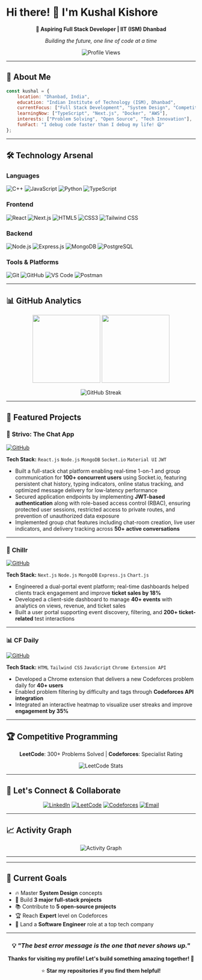 # Hi there! 👋 I'm **Kushal Kishore**

<div align="center">
  
  **🚀 Aspiring Full Stack Developer | IIT (ISM) Dhanbad**
  
  *Building the future, one line of code at a time*
  
  ![Profile Views](https://komarev.com/ghpvc/?username=SLASH27KushaL&style=for-the-badge&color=FF6A00)
  
</div>

---

## 🌟 About Me

```javascript
const kushal = {
    location: "Dhanbad, India",
    education: "Indian Institute of Technology (ISM), Dhanbad",
    currentFocus: ["Full Stack Development", "System Design", "Competitive Programming"],
    learningNow: ["TypeScript", "Next.js", "Docker", "AWS"],
    interests: ["Problem Solving", "Open Source", "Tech Innovation"],
    funFact: "I debug code faster than I debug my life! 😄"
};
```

---

## 🛠️ Technology Arsenal

### **Languages**
![C++](https://img.shields.io/badge/C++-00599C?style=for-the-badge&logo=cplusplus&logoColor=white)
![JavaScript](https://img.shields.io/badge/JavaScript-F7DF1E?style=for-the-badge&logo=javascript&logoColor=black)
![Python](https://img.shields.io/badge/Python-3776AB?style=for-the-badge&logo=python&logoColor=white)
![TypeScript](https://img.shields.io/badge/TypeScript-3178C6?style=for-the-badge&logo=typescript&logoColor=white)

### **Frontend**
![React](https://img.shields.io/badge/React-61DAFB?style=for-the-badge&logo=react&logoColor=black)
![Next.js](https://img.shields.io/badge/Next.js-000000?style=for-the-badge&logo=nextdotjs&logoColor=white)
![HTML5](https://img.shields.io/badge/HTML5-E34F26?style=for-the-badge&logo=html5&logoColor=white)
![CSS3](https://img.shields.io/badge/CSS3-1572B6?style=for-the-badge&logo=css3&logoColor=white)
![Tailwind CSS](https://img.shields.io/badge/Tailwind_CSS-38B2AC?style=for-the-badge&logo=tailwind-css&logoColor=white)

### **Backend**
![Node.js](https://img.shields.io/badge/Node.js-339933?style=for-the-badge&logo=nodedotjs&logoColor=white)
![Express.js](https://img.shields.io/badge/Express.js-000000?style=for-the-badge&logo=express&logoColor=white)
![MongoDB](https://img.shields.io/badge/MongoDB-47A248?style=for-the-badge&logo=mongodb&logoColor=white)
![PostgreSQL](https://img.shields.io/badge/PostgreSQL-336791?style=for-the-badge&logo=postgresql&logoColor=white)

### **Tools & Platforms**
![Git](https://img.shields.io/badge/Git-F05032?style=for-the-badge&logo=git&logoColor=white)
![GitHub](https://img.shields.io/badge/GitHub-181717?style=for-the-badge&logo=github&logoColor=white)
![VS Code](https://img.shields.io/badge/VS_Code-007ACC?style=for-the-badge&logo=visual-studio-code&logoColor=white)
![Postman](https://img.shields.io/badge/Postman-FF6C37?style=for-the-badge&logo=postman&logoColor=white)

---

## 📊 GitHub Analytics

<div align="center">
  
  <img height="180em" src="https://github-readme-stats.vercel.app/api?username=SLASH27KushaL&show_icons=true&theme=tokyonight&include_all_commits=true&count_private=true"/>
  
  <img height="180em" src="https://github-readme-stats.vercel.app/api/top-langs/?username=SLASH27KushaL&layout=compact&langs_count=8&theme=tokyonight"/>
  
</div>

<p align="center">
  <img
    src="https://github-readme-stats.vercel.app/api/streak?user=SLASH27KushaL&theme=tokyonight"
    alt="GitHub Streak"
  />
</p>



---

## 🚀 Featured Projects

### 💬 **Strivo: The Chat App** 
[![GitHub](https://img.shields.io/badge/GitHub-181717?style=flat-square&logo=github&logoColor=white)](https://github.com/SLASH27KushaL/STRIVO)

**Tech Stack:** `React.js` `Node.js` `MongoDB` `Socket.io` `Material UI` `JWT`

- Built a full-stack chat platform enabling real-time 1-on-1 and group communication for **100+ concurrent users** using Socket.io, featuring persistent chat history, typing indicators, online status tracking, and optimized message delivery for low-latency performance
- Secured application endpoints by implementing **JWT-based authentication** along with role-based access control (RBAC), ensuring protected user sessions, restricted access to private routes, and prevention of unauthorized data exposure
- Implemented group chat features including chat-room creation, live user indicators, and delivery tracking across **50+ active conversations**

---

### 🎉 **Chillr** 
[![GitHub](https://img.shields.io/badge/GitHub-181717?style=flat-square&logo=github&logoColor=white)](https://github.com/SLASH27KushaL/CHILLR)

**Tech Stack:** `Next.js` `Node.js` `MongoDB` `Express.js` `Chart.js`

- Engineered a dual-portal event platform; real-time dashboards helped clients track engagement and improve **ticket sales by 18%**
- Developed a client-side dashboard to manage **40+ events** with analytics on views, revenue, and ticket sales
- Built a user portal supporting event discovery, filtering, and **200+ ticket-related** test interactions

---

### 📊 **CF Daily** 
[![GitHub](https://img.shields.io/badge/GitHub-181717?style=flat-square&logo=github&logoColor=white)](https://github.com/Mayank230106/cf-daily)

**Tech Stack:** `HTML` `Tailwind CSS` `JavaScript` `Chrome Extension API`

- Developed a Chrome extension that delivers a new Codeforces problem daily for **40+ users**
- Enabled problem filtering by difficulty and tags through **Codeforces API integration**
- Integrated an interactive heatmap to visualize user streaks and improve **engagement by 35%**

---

## 🏆 Competitive Programming

<div align="center">
  
  **LeetCode**: 300+ Problems Solved | **Codeforces**: Specialist Rating
  
  ![LeetCode Stats](https://leetcard.jacoblin.cool/slash_27?theme=dark&font=Karma&ext=contest)
  
</div>

---

## 🤝 Let's Connect & Collaborate

<div align="center">
  
  [![LinkedIn](https://img.shields.io/badge/LinkedIn-0A66C2?style=for-the-badge&logo=linkedin&logoColor=white)](https://www.linkedin.com/in/kushal-kishore-084507287/)
  [![LeetCode](https://img.shields.io/badge/LeetCode-FFA116?style=for-the-badge&logo=leetcode&logoColor=black)](https://leetcode.com/u/slash_27/)
  [![Codeforces](https://img.shields.io/badge/Codeforces-1F8ACB?style=for-the-badge&logo=codeforces&logoColor=white)](https://codeforces.com/profile/SLASH_27)
  [![Email](https://img.shields.io/badge/Email-D14836?style=for-the-badge&logo=gmail&logoColor=white)](mailto:kushalkishore27@gmail.com)
  
</div>

---

## 📈 Activity Graph

<div align="center">
  
  ![Activity Graph](https://github-readme-activity-graph.vercel.app/graph?username=SLASH27KushaL&theme=tokyo-night&bg_color=1a1b27&color=be90f2&line=626880&point=f8d847&area=true&hide_border=true)
  
</div>

---



---

## 🎯 Current Goals

- 🔥 Master **System Design** concepts
- 🌱 Build **3 major full-stack projects**
- 📚 Contribute to **5 open-source projects**
- 🏆 Reach **Expert** level on Codeforces
- 💼 Land a **Software Engineer** role at a top tech company

---

<div align="center">
  
  ### 💡 *"The best error message is the one that never shows up."*
  
  **Thanks for visiting my profile! Let's build something amazing together! 🚀**
  
  ⭐ **Star my repositories if you find them helpful!**
  
</div>
